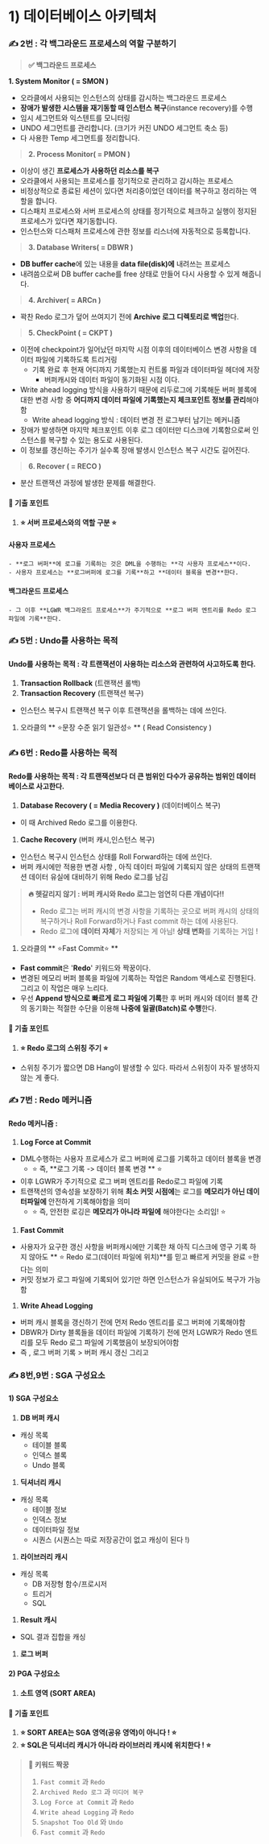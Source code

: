 # 1) 데이터베이스 아키텍처

### ✍️ 2번 : 각 백그라운드 프로세스의 역할 구분하기

> **✅ 백그라운드 프로세스**

**1. System Monitor ( = SMON )**

* 오라클에서 사용되는 인스턴스의 상태를 감시하는 백그라운드 프로세스
* **장애가 발생한 시스템을 재기동할 때 인스턴스 복구**(instance recovery)를 수행
* 임시 세그먼트와 익스텐트를 모니터링
* UNDO 세그먼트를 관리합니다. (크기가 커진 UNDO 세그먼트 축소 등)
* 다 사용한 Temp 세그먼트를 정리합니다.

> **2. Process Monitor( = PMON )**

* 이상이 생긴 **프로세스가 사용하던 리소스를 복구**
* 오라클에서 사용되는 프로세스를 정기적으로 관리하고 감시하는 프로세스
* 비정상적으로 종료된 세션이 있다면 처리중이었던 데이터를 복구하고 정리하는 역할을 합니다.
* 디스패치 프로세스와 서버 프로세스의 상태를 정기적으로 체크하고 실행이 정지된 프로세스가 있다면 재기동합니다.
* 인스턴스와 디스패처 프로세스에 관한 정보를 리스너에 자동적으로 등록합니다.

> **3. Database Writers( = DBWR )**

* **DB buffer cache**에 있는 내용을 **data file(disk)에** 내려쓰는 프로세스
* 내려씀으로써 DB buffer cache를 free 상태로 만들어 다시 사용할 수 있게 해줍니다.

> **4. Archiver( = ARCn )**

* 꽉찬 Redo 로그가 덮어 쓰여지기 전에 **Archive 로그 디렉토리로 백업**한다.

> **5. CheckPoint ( = CKPT )**

* 이전에 checkpoint가 일어났던 마지막 시점 이후의 데이터베이스 변경 사항을 데이터 파일에 기록하도록 트리거링
  * 기록 완료 후 현재 어디까지 기록했는지 컨트롤 파일과 데이터파일 헤더에 저장
    * 버퍼캐시와 데이터 파일이 동기화된 시점 이다.
* Write ahead logging 방식을 사용하기 때문에 리두로그에 기록해둔 버퍼 블록에 대한 변경 사항 중 **어디까지 데이터 파일에 기록했는지 체크포인트 정보를 관리**해야함
  * Write ahead logging 방식 : 데이터 변경 전 로그부터 남기는 메커니즘
* 장애가 발생하면 마지막 체크포인트 이후 로그 데이터만 디스크에 기록함으로써 인스턴스를 복구할 수 있는 용도로 사용된다.
* 이 정보를 갱신하는 주기가 실수록 장애 발생시 인스턴스 복구 시간도 길어진다.

> **6. Recover ( = RECO )**

* 분산 트랜잭션 과정에 발생한 문제를 해결한다.

#### 🍋 기출 포인트

1. **⭐️ 서버 프로세스와의 역할 구분 ⭐️**

#### 사용자 프로세스

```
- **로그 버퍼**에 로그를 기록하는 것은 DML을 수행하는 **각 사용자 프로세스**이다.
- 사용자 프로세스는 **로그버퍼에 로그를 기록**하고 **데이터 블록을 변경**한다.
```

#### 백그라운드 프로세스

```
- 그 이후 **LGWR 백그라운드 프로세스**가 주기적으로 **로그 버퍼 엔트리를 Redo 로그 파일에 기록**한다.
```

### ✍️ 5번 : Undo를 사용하는 목적

#### Undo를 사용하는 목적 : 각 트랜잭션이 사용하는 리소스와 관련하여 사고하도록 한다.

1. **Transaction Rollback** (트랜잭션 롤백)
2. **Transaction Recovery** (트랜잭션 복구)

* 인스턴스 복구시 트랜잭션 복구 이후 트랜잭션을 롤백하는 데에 쓰인다.

1. 오라클의 \*\* ⭐️문장 수준 읽기 일관성⭐️ \*\* ( Read Consistency )

### ✍️ 6번 : Redo를 사용하는 목적

#### Redo를 사용하는 목적 : 각 트랜잭션보다 더 큰 범위인 다수가 공유하는 범위인 데이터베이스로 사고한다.

1. **Database Recovery ( = Media Recovery )** (데이터베이스 복구)

* 이 때 Archived Redo 로그를 이용한다.

1. **Cache Recovery** (버퍼 캐시,인스턴스 복구)

* 인스턴스 복구시 인스턴스 상태를 Roll Forward하는 데에 쓰인다.
* 버퍼 캐시에만 적용한 변경 사항 , 아직 데이터 파일에 기록되지 않은 상태의 트랜잭션 데이터 유실에 대비하기 위해 Redo 로그를 남김

> **🔥 헷갈리지 않기 : 버퍼 캐시와 Redo 로그는 엄연히 다른 개념이다!!**
>
> * Redo 로그는 버퍼 캐시의 변경 사항을 기록하는 곳으로 버퍼 캐시의 상태의 복구하거나 Roll Forward하거나 Fast commit 하는 데에 사용된다.
> * Redo 로그에 **데이터 자체**가 저장되는 게 아님! **상태 변화**를 기록하는 거임 !

1. 오라클의 \*\* ⭐️Fast Commit⭐️ \*\*

* **Fast commit**은 '**Redo**' 키워드와 짝꿍이다.
* 변경된 메모리 버퍼 블록을 파일에 기록하는 작업은 Random 액세스로 진행된다. 그리고 이 작업은 매우 느리다.
* 우선 **Append 방식으로 빠르게 로그 파일에 기록**한 후 버퍼 캐시와 데이터 블록 간의 동기화는 적절한 수단을 이용해 **나중에 일괄(Batch)로 수행**한다.

#### 🍋 기출 포인트

1. **⭐️ Redo 로그의 스위칭 주기 ⭐️**

* 스위칭 주기가 짧으면 DB Hang이 발생할 수 있다. 따라서 스위칭이 자주 발생하지 않는 게 좋다.

### ✍️ 7번 : Redo 메커니즘

#### Redo 메커니즘 :

1. **Log Force at Commit**

* DML수행하는 사용자 프로세스가 로그 버퍼에 로그를 기록하고 데이터 블록을 변경
  * ⭐️ 즉, \*\*로그 기록 -> 데이터 블록 변경 \*\* ⭐️
* 이후 LGWR가 주기적으로 로그 버퍼 엔트리를 Redo로그 파일에 기록
* 트랜잭션의 영속성을 보장하기 위해 **최소 커밋 시점에**는 로그를 **메모리가 아닌 데이터파일에** 안전하게 기록해야함을 의미
  * ⭐️ 즉, 안전한 로깅은 **메모리가 아니라 파일에** 해야한다는 소리임! ⭐️

1. **Fast Commit**

* 사용자가 요구한 갱신 사항을 버퍼캐시에만 기록한 채 아직 디스크에 영구 기록 하지 않아도 \*\* ⭐️ Redo 로그(데이터 파일에 위치)\*\*를 믿고 빠르게 커밋을 완료 ⭐️한다는 의미
* 커밋 정보가 로그 파일에 기록되어 있기만 하면 인스턴스가 유실되어도 복구가 가능함

1. **Write Ahead Logging**

* 버퍼 캐시 블록을 갱신하기 전에 먼저 Redo 엔트리를 로그 버퍼에 기록해야함
* DBWR가 Dirty 블록들을 데이터 파일에 기록하기 전에 먼저 LGWR가 Redo 엔트리를 모두 Redo 로그 파일에 기록했음이 보장되어야함
* 즉 , 로그 버퍼 기록 > 버퍼 캐시 갱신 그리고

### ✍️ 8번,9번 : SGA 구성요소

#### 1) SGA 구성요소

1. **DB 버퍼 캐시**

* 캐싱 목록
  * 테이블 블록
  * 인덱스 블록
  * Undo 블록

1. **딕셔너리 캐시**

* 캐싱 목록
  * 테이블 정보
  * 인덱스 정보
  * 데이터파일 정보
  * 시퀀스 (시퀀스는 따로 저장공간이 없고 캐싱이 된다 !)

1. **라이브러리 캐시**

* 캐싱 목록
  * DB 저장형 함수/프로시저
  * 트리거
  * SQL

1. **Result 캐시**

* SQL 결과 집합을 캐싱

1. **로그 버퍼**

#### 2) PGA 구성요소

1. **소트 영역 (SORT AREA)**

#### 🍋 기출 포인트

1. **⭐️ SORT AREA는 SGA 영역(공유 영역)이 아니다 ! ⭐️**
2. **⭐️ SQL은 딕셔너리 캐시가 아니라 라이브러리 캐시에 위치한다 ! ⭐️**

> **🌸 키워드 짝꿍**
>
> 1. `Fast commit` 과 `Redo`
> 2. `Archived Redo 로그` 과 `미디어 복구`
> 3. `Log Force at Commit` 과 `Redo`
> 4. `Write ahead Logging` 과 `Redo`
> 5. `Snapshot Too Old` 와 `Undo`
> 6. `Fast commit` 과 `Redo`
